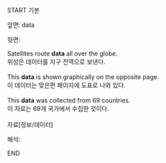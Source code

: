 START
기본

앞면:
data


뒷면:
<div>Satellites route <strong>data</strong> all over the globe. </div><div><div>위성은 데이터를 지구 전역으로 보낸다.</div></div><div><br></div><div><div>This <strong>data</strong> is shown graphically on the opposite page. </div><div><div>이 데이터는 맞은편 페이지에 도표로 나와 있다.</div></div></div><div><br></div><div><div>This <b>data</b> was collected from 69 countries. </div><div>이 자료는 69개 국가에서 수집한 것이다.</div></div><div><br></div><div>자료[정보/데이터]</div>


해석:
<!--ID: 1746614453716-->
END